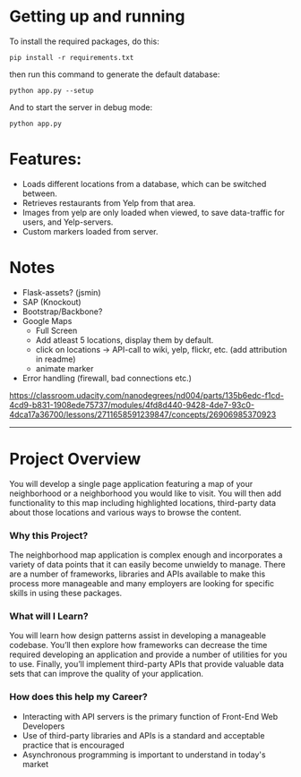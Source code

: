 # Getting up and running

To install the required packages, do this:
```
pip install -r requirements.txt
```

then run this command to generate the default database:
```
python app.py --setup
```

And to start the server in debug mode:
```
python app.py
```

# Features:
- Loads different locations from a database, which can be switched between.
- Retrieves restaurants from Yelp from that area.
- Images from yelp are only loaded when viewed, to save data-traffic for users, and Yelp-servers.
- Custom markers loaded from server.

# Notes
- Flask-assets? (jsmin)
- SAP (Knockout)
- Bootstrap/Backbone?
- Google Maps
    - Full Screen
    - Add atleast 5 locations, display them by default.
    - click on locations -> API-call to wiki, yelp, flickr, etc. (add attribution in readme)
    - animate marker
- Error handling (firewall, bad connections etc.)

https://classroom.udacity.com/nanodegrees/nd004/parts/135b6edc-f1cd-4cd9-b831-1908ede75737/modules/4fd8d440-9428-4de7-93c0-4dca17a36700/lessons/2711658591239847/concepts/26906985370923

---


# Project Overview
You will develop a single page application featuring a map of your neighborhood or a neighborhood you would like to visit. You will then add functionality to this map including highlighted locations, third-party data about those locations and various ways to browse the content.

### Why this Project?
The neighborhood map application is complex enough and incorporates a variety of data points that it can easily become unwieldy to manage. There are a number of frameworks, libraries and APIs available to make this process more manageable and many employers are looking for specific skills in using these packages.

### What will I Learn?
You will learn how design patterns assist in developing a manageable codebase. You’ll then explore how frameworks can decrease the time required developing an application and provide a number of utilities for you to use. Finally, you’ll implement third-party APIs that provide valuable data sets that can improve the quality of your application.

### How does this help my Career?
- Interacting with API servers is the primary function of Front-End Web Developers
- Use of third-party libraries and APIs is a standard and acceptable practice that is encouraged
- Asynchronous programming is important to understand in today's market
